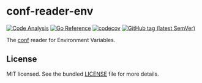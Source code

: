 # conf-reader-env

[![Code Analysis](https://github.com/sv-tools/conf-reader-env/actions/workflows/checks.yaml/badge.svg)](https://github.com/sv-tools/conf-reader-env/actions/workflows/checks.yaml)
[![Go Reference](https://pkg.go.dev/badge/github.com/sv-tools/conf-reader-env.svg)](https://pkg.go.dev/github.com/sv-tools/conf-reader-env)
[![codecov](https://codecov.io/gh/sv-tools/conf-reader-env/branch/main/graph/badge.svg?token=0XVOTDR1CW)](https://codecov.io/gh/sv-tools/conf-reader-env)
[![GitHub tag (latest SemVer)](https://img.shields.io/github/v/tag/sv-tools/conf-reader-env?style=flat)](https://github.com/sv-tools/conf-reader-env/releases)

The [conf](https://github.com/sv-tools/conf) reader for Environment Variables.


## License

MIT licensed. See the bundled [LICENSE](LICENSE) file for more details.

